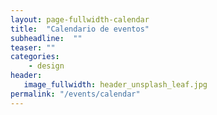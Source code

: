 ```yaml
---
layout: page-fullwidth-calendar
title:  "Calendario de eventos"
subheadline:  ""
teaser: ""
categories:
    - design
header:
   image_fullwidth: header_unsplash_leaf.jpg
permalink: "/events/calendar"
---
```


<div id='calendar'></div>